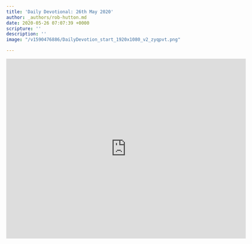 ```yaml
---
title: 'Daily Devotional: 26th May 2020'
author: _authors/rob-hutton.md
date: 2020-05-26 07:07:39 +0000
scripture: ''
description: ''
image: "/v1590476886/DailyDevotion_start_1920x1080_v2_zyqpvt.png"

---
```

<iframe src="https://player.vimeo.com/video/422569784" width="640" height="480" frameborder="0" allow="autoplay; fullscreen" allowfullscreen></iframe>